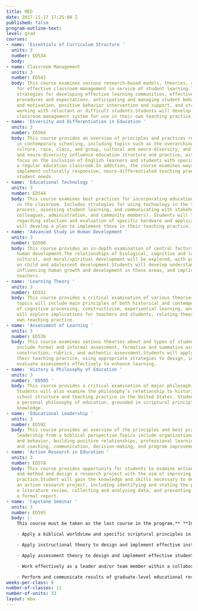 ```yaml
---
title: MED
date: 2017-11-17 17:25:00 Z
published: false
program-outline-text: 
level: grad
courses:
- name: 'Essentials of Curriculum Structure '
  units: 3
  number: ED534
  body: 
- name: Classroom Management
  units: 3
  number: ED542
  body: This course examines various research-based models, theories, and best practices
    for effective classroom management in service of student learning.Topics include
    strategies for developing effective learning communities, effective classroom
    procedures and expectations, anticipating and managing student behavior, rewards
    and motivation, positive behavior intervention and support, and strategies for
    working with reluctant or difficult students.Students will develop a personal
    classroom management system for use in their own teaching practice.
- name: 'Diversity and Differentiation in Education '
  units: 3
  number: ED564
  body: This course provides an overview of principles and practices related to diversity
    in contemporary schooling, including topics such as the overarching concepts of
    culture, race, class, and group, cultural and neuro-diversity, and ways cultural
    and neuro-diversity influence education structure and practice, with a special
    focus on the inclusion of English learners and students with special needs in
    a regular education classroom.In addition, the course examines ways teachers can
    implement culturally responsive, neuro-differentiated teaching practices to meet
    student needs.
- name: 'Educational Technology '
  units: 3
  number: ED544
  body: This course examines best practices for incorporating educational technology
    in the classroom. Includes strategies for using technology in the teaching/learning
    process, assessing student learning, and communicating with stakeholders (parents,
    colleagues, administration, and community members). Students will learn best practices
    regarding selection and evaluation of specific hardware and applications, and
    will develop a plan to implement those in their teaching practice.
- name: 'Advanced Study in Human Development '
  units: 3
  number: ED508
  body: This course provides an in-depth examination of central factors related to
    human development.The relationships of biological, cognitive and language, socio-
    cultural, and moral/spiritual development will be explored, with particular emphasis
    on child and adolescent development.Students will develop understanding of factors
    influencing human growth and development in these areas, and implications for
    teachers.
- name: 'Learning Theory '
  units: 3
  number: ED532
  body: This course provides a critical examination of various theories of learning.Course
    topics will include main principles of both historical and contemporary models
    of cognitive processing, constructivism, experiential learning, and learning styles.Students
    will explore implications for teachers and students, relating theory to their
    own teaching practice.
- name: 'Assessment of Learning '
  units: 3
  number: ED536
  body: This course examines various theories about and types of student assessment.Topics
    include formal and informal assessment, formative and summative assessment, test
    construction, rubrics, and authentic assessment.Students will apply theory to
    their teaching practice, using appropriate strategies to design, implement, and
    evaluate assessments effectively to enhance learning.
- name: 'History & Philosophy of Education '
  units: 3
  number: 'ED505 '
  body: This course provides a critical examination of major philosophies of education.
    Students will also examine the philosophy’s relationship to historical and current
    school structure and teaching practice in the United States. Students will develop
    a personal philosophy of education, grounded in scriptural principles and theoretical
    knowledge.
- name: 'Educational Leadership '
  units: 3
  number: ED592
  body: This course provides an overview of the principles and best practices of educational
    leadership from a biblical perspective.Topics include organizational structure
    and behavior, building positive relationships, professional learning communities
    and coaching, communication, decision-making, and program improvement.
- name: 'Action Research in Education '
  units: 3
  number: ED578
  body: This course provides opportunity for students to examine action research theory
    and method and design a research project with the aim of improving their teaching
    practice.Student will gain the knowledge and skills necessary to design and implement
    an action research project, including identifying and stating the problem, conducting
    a literature review, collecting and analyzing data, and presenting findings in
    a formal report.
- name: 'Capstone Seminar '
  units: 3
  number: ED595
  body: |-
    This course must be taken as the last course in the program.** **In this course students will complete and present a capstone project (or projects) through which they will demonstrate achievement of the M.Ed. program learning outcomes:

    · Apply a biblical worldview and specific scriptural principles in the evaluation of any educational program or issue.

    · Apply instructional theory to design and implement effective instructional strategies appropriate for the subject matter and student characteristics (including age, diversity, and exceptionality).

    · Apply assessment theory to design and implement effective student and program assessment strategies in a range of subject areas and educational settings.

    · Work effectively as a leader and/or team member within a collaborative educational environment.

    · Perform and communicate results of graduate-level educational research, which includes effectively analyzing and evaluating the results of educational research, as well as applying the results to specific problems or issues as appropriate.
weeks-per-class: 8
number-of-classes: 11
number-of-units: 33
layout: mba
---
```


